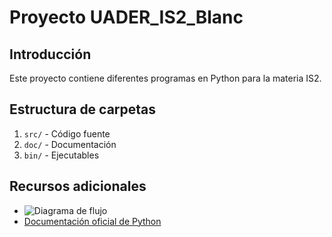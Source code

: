 # Proyecto UADER_IS2_Blanc

## Introducción
Este proyecto contiene diferentes programas en Python para la materia IS2.

## Estructura de carpetas
1. `src/` - Código fuente
2. `doc/` - Documentación
3. `bin/` - Ejecutables

## Recursos adicionales
- ![Diagrama de flujo](images/diagrama.png)
- [Documentación oficial de Python](https://docs.python.org/3/)
